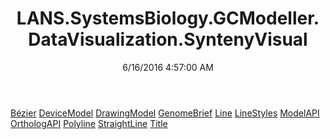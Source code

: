 ﻿---
title: LANS.SystemsBiology.GCModeller.DataVisualization.SyntenyVisual
date: 6/16/2016 4:57:00 AM
---

[Bézier](T-LANS.SystemsBiology.GCModeller.DataVisualization.SyntenyVisual.Bézier.html)
[DeviceModel](T-LANS.SystemsBiology.GCModeller.DataVisualization.SyntenyVisual.DeviceModel.html)
[DrawingModel](T-LANS.SystemsBiology.GCModeller.DataVisualization.SyntenyVisual.DrawingModel.html)
[GenomeBrief](T-LANS.SystemsBiology.GCModeller.DataVisualization.SyntenyVisual.GenomeBrief.html)
[Line](T-LANS.SystemsBiology.GCModeller.DataVisualization.SyntenyVisual.Line.html)
[LineStyles](T-LANS.SystemsBiology.GCModeller.DataVisualization.SyntenyVisual.LineStyles.html)
[ModelAPI](T-LANS.SystemsBiology.GCModeller.DataVisualization.SyntenyVisual.ModelAPI.html)
[OrthologAPI](T-LANS.SystemsBiology.GCModeller.DataVisualization.SyntenyVisual.OrthologAPI.html)
[Polyline](T-LANS.SystemsBiology.GCModeller.DataVisualization.SyntenyVisual.Polyline.html)
[StraightLine](T-LANS.SystemsBiology.GCModeller.DataVisualization.SyntenyVisual.StraightLine.html)
[Title](T-LANS.SystemsBiology.GCModeller.DataVisualization.SyntenyVisual.Title.html)
